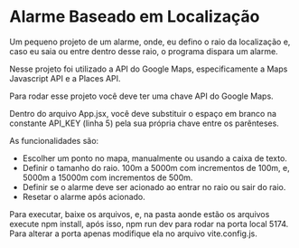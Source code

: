 # Alarme Baseado em Localização

Um pequeno projeto de um alarme, onde, eu defino o raio da localização e, caso eu saia ou entre dentro desse raio, o programa dispara um alarme.

Nesse projeto foi utilizado a API do Google Maps, especificamente a Maps Javascript API e a Places API.

Para rodar esse projeto você deve ter uma chave API do Google Maps.

Dentro do arquivo App.jsx, você deve substituir o espaço em branco na constante API_KEY (linha 5) pela sua própria chave entre os parênteses.

As funcionalidades são:

- Escolher um ponto no mapa, manualmente ou usando a caixa de texto.
- Definir o tamanho do raio. 100m a 5000m com incrementos de 100m, e, 5000m a 15000m com incrementos de 500m.
- Definir se o alarme deve ser acionado ao entrar no raio ou sair do raio.
- Resetar o alarme após acionado.

Para executar, baixe os arquivos, e, na pasta aonde estão os arquivos execute npm install, após isso, npm run dev para rodar na porta local 5174. Para alterar a porta apenas modifique ela no arquivo vite.config.js.
